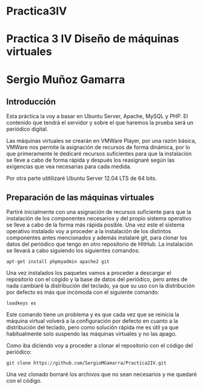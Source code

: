 Practica3IV
===========

# Practica 3 IV Diseño de máquinas virtuales
# Sergio Muñoz Gamarra


## Introducción

Esta práctica la voy a basar en Ubuntu Server, Apache, MySQL y PHP. El contenido que tendrá el servidor y sobre el que haremos la prueba será un periódico digital.

Las máquinas virtuales se crearán en VMWare Player, por una razón básica, VMWare nos permite la asignación de recursos de forma dinámica, por lo que primeramente le dedicaré recursos suficientes para que la instalación se lleve a cabo de forma rápida y después los reasignaré según las exigencias que vea necesarias para cada medida.

Por otra parte utitilizaré Ubuntu Server 12.04 LTS de 64 bits.


## Preparación de las máquinas virtuales

Partiré inicialmente con una asignación de recursos suficiente para que la instalación de los componentes necesarios y del propio sistema operativo se lleve a cabo de la forma más rápida posible. Una vez este el sistema operativo instalado voy a proceder a la instalación de los distintos componentes antes mencionados y además instalaré git, para clonar los datos del periódico que tengo en otro repositorio de HitHub. La instalación se llevará a cabo siguiendo los siguientes comandos:

    apt-get install phpmyadmin apache2 git
  
Una vez instalados los paquetes vamos a proceder a descargar el repositorio con el cógido y la base de datos del periódico, pero antes de nada cambiaré la distribución del teclado, ya que su uso con la distribución por defecto es más que incómoda con el siguiente comando:

    loadkeys es

Este comando tiene un problema y es que cada vez que se reinicia la máquina virtual volverá a la configuración por defecto en cuanto a la distribución del teclado, pero como solución rápida me es útil ya que habitualmente solo suspendo las máquinas virtuales y no las apago.

Como iba diciendo voy a proceder a clonar el repositorio con el código del periódico:

    git clone https://github.com/SergioMGamarra/Practica2IV.git
    
Una vez clonado borraré los archivos que no sean necesarios y me quedaré con el código.
